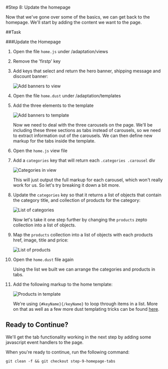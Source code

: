 #Step 8: Update the homepage

Now that we've gone over some of the basics, we can get back to the homepage. We'll start by adding the content we want to the page. 


##Task

###Update the Homepage

1. Open the file `home.js` under /adaptation/views
2. Remove the 'firstp' key
3. Add keys that select and return the hero banner, shipping message and discount banner:

    ![Add banners to view](https://s3.amazonaws.com/uploads.hipchat.com/15359/64553/iVh3cyLBSPBraKi/Screen%20Shot%202015-01-19%20at%204.24.43%20PM.png)

4. Open the file `home.dust` under /adaptation/templates
5. Add the three elements to the template

    ![Add banners to template](https://s3.amazonaws.com/uploads.hipchat.com/15359/64553/F2wTMkpG4Bwde0N/Screen%20Shot%202015-01-19%20at%204.26.20%20PM.png)

    Now we need to deal with the three carousels on the page. We'll be including these three sections as tabs instead of carousels, so we need to extract information out of the carousels. We can then define new markup for the tabs inside the template.

6. Open the `home.js` view file
7. Add a `categories` key that will return each `.categories .carousel` div

    ![Categories in view](https://s3.amazonaws.com/uploads.hipchat.com/15359/64553/YsnUYpz5OoszDZb/Screen%20Shot%202015-01-19%20at%204.27.37%20PM.png)

    This will just output the full markup for each carousel, which won't really work for us. So let's try breaking it down a bit more.

8. Update the `categories` key so that it returns a list of objects that contain the category title, and collection of products for the category:

    ![List of categories](https://s3.amazonaws.com/uploads.hipchat.com/15359/64553/mbyiyKi5a63BArl/Screen%20Shot%202015-01-19%20at%204.29.32%20PM.png)

    Now let's take it one step further by changing the `products` zepto collection into a list of objects.

9. Map the `products` collection into a list of objects with each products href, image, title and price:

    ![List of products](https://s3.amazonaws.com/uploads.hipchat.com/15359/64553/hg5VhI7TGbJ3BNR/Screen%20Shot%202015-01-19%20at%204.34.14%20PM.png)

10. Open the `home.dust` file again

    Using the list we built we can arrange the categories and products in tabs.

11. Add the following markup to the home template:

    ![Products in template](https://s3.amazonaws.com/uploads.hipchat.com/15359/64553/hg5VhI7TGbJ3BNR/Screen%20Shot%202015-01-19%20at%204.34.14%20PM.png)

    We're using `{#keyName}{/keyName}` to loop through items in a list. More on that as well as a few more dust templating tricks can be found [here](https://cloud.mobify.com/docs/adaptivejs/adapting/dustjs-cheat-sheet).



## Ready to Continue?

We'll get the tab functionality working in the next step by adding some javascript event handlers to the page.

When you're ready to continue, run the following command:

```
git clean -f && git checkout step-9-homepage-tabs
```

